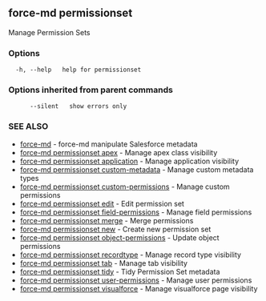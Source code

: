 ## force-md permissionset

Manage Permission Sets

### Options

```
  -h, --help   help for permissionset
```

### Options inherited from parent commands

```
      --silent   show errors only
```

### SEE ALSO

* [force-md](force-md.md)	 - force-md manipulate Salesforce metadata
* [force-md permissionset apex](force-md_permissionset_apex.md)	 - Manage apex class visibility
* [force-md permissionset application](force-md_permissionset_application.md)	 - Manage application visibility
* [force-md permissionset custom-metadata](force-md_permissionset_custom-metadata.md)	 - Manage custom metadata types
* [force-md permissionset custom-permissions](force-md_permissionset_custom-permissions.md)	 - Manage custom permissions
* [force-md permissionset edit](force-md_permissionset_edit.md)	 - Edit permission set
* [force-md permissionset field-permissions](force-md_permissionset_field-permissions.md)	 - Manage field permissions
* [force-md permissionset merge](force-md_permissionset_merge.md)	 - Merge permissions
* [force-md permissionset new](force-md_permissionset_new.md)	 - Create new permission set
* [force-md permissionset object-permissions](force-md_permissionset_object-permissions.md)	 - Update object permissions
* [force-md permissionset recordtype](force-md_permissionset_recordtype.md)	 - Manage record type visibility
* [force-md permissionset tab](force-md_permissionset_tab.md)	 - Manage tab visibility
* [force-md permissionset tidy](force-md_permissionset_tidy.md)	 - Tidy Permission Set metadata
* [force-md permissionset user-permissions](force-md_permissionset_user-permissions.md)	 - Manage user permissions
* [force-md permissionset visualforce](force-md_permissionset_visualforce.md)	 - Manage visualforce page visibility


